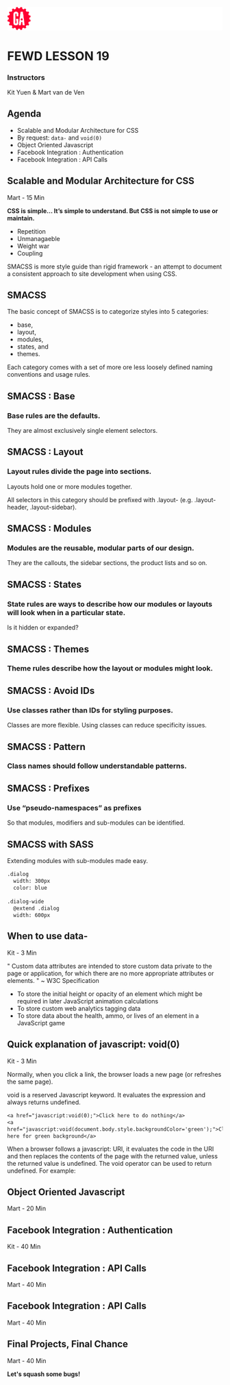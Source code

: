 ![General Assembly](assets/images/ga.png)
# FEWD LESSON 19

### Instructors
Kit Yuen & Mart van de Ven 



## Agenda
<aside class="notes"></aside>

* Scalable and Modular Architecture for CSS
* By request: `data-` and `void(0)`
* Object Oriented Javascript
* Facebook Integration : Authentication
* Facebook Integration : API Calls



## Scalable and Modular Architecture for CSS
<aside class="notes">Mart - 15 Min</aside>

**CSS is simple... It’s simple to understand. But CSS is not simple to use or maintain.**

- Repetition
- Unmanagaeble
- Weight war
- Coupling

SMACSS is more style guide than rigid framework - an attempt to document a consistent approach to site development when using CSS.



## SMACSS
<aside class="notes"></aside>

The basic concept of SMACSS is to categorize styles into 5 categories: 

- base, 
- layout, 
- modules,
- states, and
- themes.

Each category comes with a set of more ore less loosely defined naming conventions and usage rules.



## SMACSS : Base
<aside class="notes"></aside>

### Base rules are the defaults.

They are almost exclusively single element selectors.



## SMACSS : Layout
<aside class="notes"></aside>

### Layout rules divide the page into sections. 

Layouts hold one or more modules together. 

All selectors in this category should be prefixed with .layout- (e.g. .layout-header, .layout-sidebar).



## SMACSS : Modules
<aside class="notes"></aside>

### Modules are the reusable, modular parts of our design. 

They are the callouts, the sidebar sections, the product lists and so on.



## SMACSS : States
<aside class="notes"></aside>

### State rules are ways to describe how our modules or layouts will look when in a particular state.

Is it hidden or expanded?



## SMACSS : Themes
<aside class="notes"></aside>

### Theme rules describe how the layout or modules might look.



## SMACSS : Avoid IDs
<aside class="notes"></aside>

### Use classes rather than IDs for styling purposes. 

Classes are more flexible. Using classes can reduce specificity issues.



## SMACSS : Pattern
<aside class="notes"></aside>

### Class names should follow understandable patterns.



## SMACSS : Prefixes
<aside class="notes"></aside>

### Use “pseudo-namespaces” as prefixes

So that modules, modifiers and sub-modules can be identified.



## SMACSS with SASS
<aside class="notes"></aside>

Extending modules with sub-modules made easy.
```
.dialog
  width: 300px
  color: blue

.dialog-wide
  @extend .dialog
  width: 600px
```



## When to use data-
<aside class="notes">Kit - 3 Min</aside>

" Custom data attributes are intended to store custom data private to the page or application, for which there are no more appropriate attributes or elements. "
~ W3C Specification

- To store the initial height or opacity of an element which might be required in later JavaScript animation calculations
- To store custom web analytics tagging data
- To store data about the health, ammo, or lives of an element in a JavaScript game



## Quick explanation of javascript: void(0)
<aside class="notes">Kit - 3 Min</aside>

Normally, when you click a link, the browser loads a new page (or refreshes the same page).

void is a reserved Javascript keyword. It evaluates the expression and always returns undefined.

```
<a href="javascript:void(0);">Click here to do nothing</a>
<a href="javascript:void(document.body.style.backgroundColor='green');">Click here for green background</a>
```

When a browser follows a javascript: URI, it evaluates the code in the URI and then replaces the contents of the page with the returned value, unless the returned value is undefined. The void operator can be used to return undefined. For example:


## Object Oriented Javascript
<aside class="notes">Mart - 20 Min</aside>



## Facebook Integration : Authentication
<aside class="notes">Kit - 40 Min</aside>



## Facebook Integration : API Calls
<aside class="notes">Mart - 40 Min</aside>



## Facebook Integration : API Calls
<aside class="notes">Mart - 40 Min</aside>



## Final Projects, Final Chance
<aside class="notes">Mart - 40 Min</aside>

**Let's squash some bugs!**